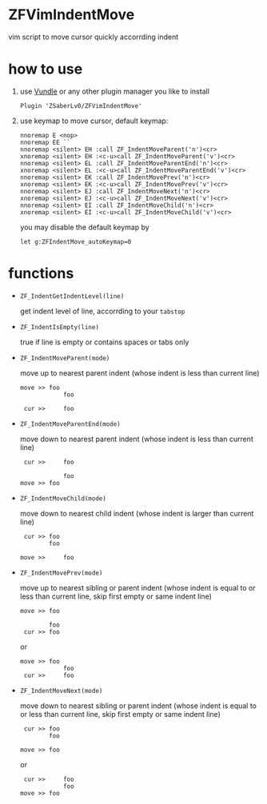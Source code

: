# ZFVimIndentMove

vim script to move cursor quickly accorrding indent


# how to use

1. use [Vundle](https://github.com/VundleVim/Vundle.vim) or any other plugin manager you like to install

    ```
    Plugin 'ZSaberLv0/ZFVimIndentMove'
    ```

1. use keymap to move cursor, default keymap:

    ```
    nnoremap E <nop>
    nnoremap EE ``
    nnoremap <silent> EH :call ZF_IndentMoveParent('n')<cr>
    xnoremap <silent> EH :<c-u>call ZF_IndentMoveParent('v')<cr>
    nnoremap <silent> EL :call ZF_IndentMoveParentEnd('n')<cr>
    xnoremap <silent> EL :<c-u>call ZF_IndentMoveParentEnd('v')<cr>
    nnoremap <silent> EK :call ZF_IndentMovePrev('n')<cr>
    xnoremap <silent> EK :<c-u>call ZF_IndentMovePrev('v')<cr>
    nnoremap <silent> EJ :call ZF_IndentMoveNext('n')<cr>
    xnoremap <silent> EJ :<c-u>call ZF_IndentMoveNext('v')<cr>
    nnoremap <silent> EI :call ZF_IndentMoveChild('n')<cr>
    xnoremap <silent> EI :<c-u>call ZF_IndentMoveChild('v')<cr>
    ```

    you may disable the default keymap by

    ```
    let g:ZFIndentMove_autoKeymap=0
    ```

# functions

* `ZF_IndentGetIndentLevel(line)`

    get indent level of line, accorrding to your `tabstop`

* `ZF_IndentIsEmpty(line)`

    true if line is empty or contains spaces or tabs only

* `ZF_IndentMoveParent(mode)`

    move up to nearest parent indent
    (whose indent is less than current line)

    ```
    move >> foo
                foo

     cur >>     foo
    ```

* `ZF_IndentMoveParentEnd(mode)`

    move down to nearest parent indent
    (whose indent is less than current line)

    ```
     cur >>     foo

                foo
    move >> foo
    ```

* `ZF_IndentMoveChild(mode)`

    move down to nearest child indent
    (whose indent is larger than current line)

    ```
     cur >> foo
            foo

    move >>     foo
    ```

* `ZF_IndentMovePrev(mode)`

    move up to nearest sibling or parent indent
    (whose indent is equal to or less than current line, skip first empty or same indent line)

    ```
    move >> foo

            foo
     cur >> foo
    ```

    or

    ```
    move >> foo
                foo
     cur >>     foo
    ```

* `ZF_IndentMoveNext(mode)`

    move down to nearest sibling or parent indent
    (whose indent is equal to or less than current line, skip first empty or same indent line)

    ```
     cur >> foo
            foo

    move >> foo
    ```

    or

    ```
     cur >>     foo
                foo
    move >> foo
    ```

